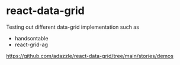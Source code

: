 # react-data-grid


Testing out different data-grid implementation such as

- handsontable
- react-grid-ag

https://github.com/adazzle/react-data-grid/tree/main/stories/demos

